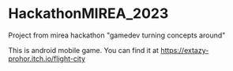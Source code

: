 # HackathonMIREA_2023
Project from mirea hackathon "gamedev turning concepts around"

This is android mobile game.
You can find it at https://extazy-prohor.itch.io/flight-city
